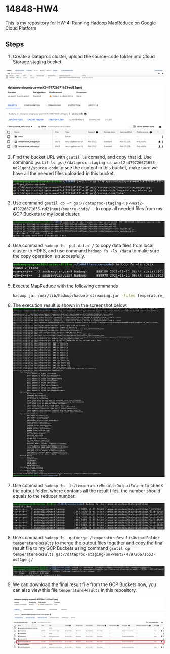 # 14848-HW4
This is my repository for HW-4: Running Hadoop MapReduce on Google Cloud Platform

## Steps

1. Create a Dataproc cluster, upload the source-code folder into Cloud Storage staging bucket.

![1](https://raw.githubusercontent.com/andrewyuanyuan/14848-HW4/main/screenshots/1.png)

![2](https://raw.githubusercontent.com/andrewyuanyuan/14848-HW4/main/screenshots/2.png)

2. Find the bucket URL with `gsutil ls` comand, and copy that id. Use command `gsutil ls
   gs://dataproc-staging-us-west2-479726671653-nd21geni/source-code` to see the content in this bucket, make sure we have all the needed files uploaded in this bucket.

   ![3](https://raw.githubusercontent.com/andrewyuanyuan/14848-HW4/main/screenshots/3.png)

3. Use command `gsutil cp -r gs://dataproc-staging-us-west2-479726671653-nd21genj/source-code/ .` to copy all needed files from my GCP Buckets to my local cluster.

   ![4](https://raw.githubusercontent.com/andrewyuanyuan/14848-HW4/main/screenshots/4.png)

4. Use command `hadoop fs -put data/ /` to copy data files from local cluster to HDFS, and use command `hadoop fs -ls /data` to make sure the copy operation is successfully.

   ![5](https://raw.githubusercontent.com/andrewyuanyuan/14848-HW4/main/screenshots/5.png)

5. Execute MapReduce with the following commands

   ```bash
   hadoop jar /usr/lib/hadoop/hadoop-streaming.jar -files temperature_mapper.py,temperature_reducer.py -input /data/* -output /temperatureResultsOutputFolder -mapper 'python temperature_mapper.py' -combiner 'python temperature_reducer.py' -reducer 'python temperature_reducer.py'
   ```

6. The execution result is shown in the screenshot below:		![6](https://raw.githubusercontent.com/andrewyuanyuan/14848-HW4/main/screenshots/6.png)

7. Use command `hadoop fs -ls/temperatureResultsOutputFolder` to check the output folder, where contains all the result files, the number should equals to the reducer number.

   ![7](https://raw.githubusercontent.com/andrewyuanyuan/14848-HW4/main/screenshots/7.png)

8. Use command `hadoop fs -getmerge /temperatureResultsOutputFolder temperatureResults` to merge the output files together and copy the final result file to my GCP Buckets using command `gsutil cp temperatureResults gs://dataproc-staging-us-west2-479726671653-nd21genj/`

   ![8](https://raw.githubusercontent.com/andrewyuanyuan/14848-HW4/main/screenshots/8.png)

9. We can download the final result file from the GCP Buckets now, you can also view this file `temperatureResults` in this repository.

   ![10](https://raw.githubusercontent.com/andrewyuanyuan/14848-HW4/main/screenshots/9.png)

